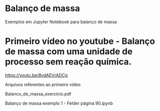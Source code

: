 # Balanço de massa
Exemplos em Jupyter Notebook para balanço de massa

# Primeiro vídeo no youtube - Balanço de massa com uma unidade de processo sem reação química.
https://youtu.be/8vdAEVrADCg

Arquivos referentes ao primeiro vídeo

Balanco_de_massa_exercicio.pdf

Balanço de massa exemplo 1 - Felder página 90.ipynb
